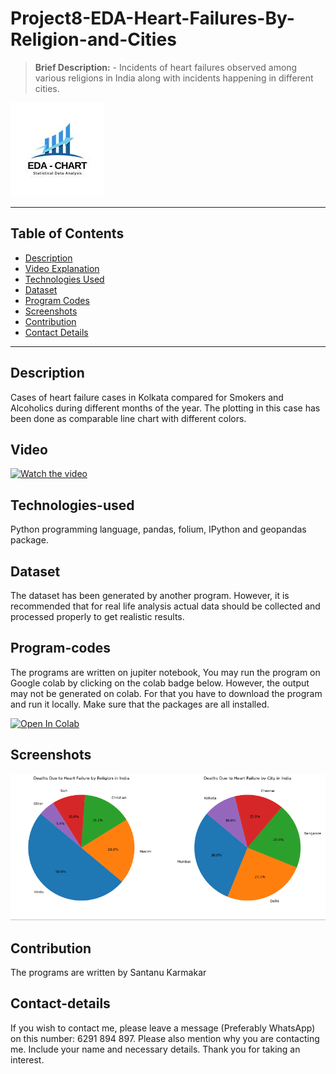 # Project8-EDA-Heart-Failures-By-Religion-and-Cities
> **Brief Description:** - Incidents of heart failures observed among various religions in India along with incidents happening in different cities.

![Project Logo](EDACharts.jpg)

---

## Table of Contents

- [Description](#description)
- [Video Explanation](#video)
- [Technologies Used](#technologies-used)
- [Dataset](#dataset)
- [Program Codes ](#program-codes)
- [Screenshots](#screenshots)
- [Contribution](#contributipn)
- [Contact Details](#contact-details)

---

## Description

Cases of heart failure cases in Kolkata compared for Smokers and Alcoholics during different months of the year. The plotting in this case has been done as comparable line chart with different colors.

## Video

[![Watch the video](https://img.youtube.com/vi/tbd/hqdefault.jpg)](https://www.youtube.com/watch?v=tbd)

## Technologies-used

Python programming language, pandas, folium, IPython and geopandas package.

## Dataset

The dataset has been generated by another program. However, it is recommended that for real life analysis actual data should be collected and processed properly to get realistic results.

## Program-codes

The programs are written on jupiter notebook, You may run the program on Google colab by clicking on the colab badge below. However, the output may not be generated on colab. For that you have to download the program and run it locally. Make sure that the packages are all installed.

[![Open In Colab](https://colab.research.google.com/assets/colab-badge.svg)](https://colab.research.google.com/github/fromsantanu/Project9-EDA-Deaths-Yearly-Due-To-Lung-Cancer/blob/main/Project9-EDA-Deaths-Yearly-Due-To-Lung-Cancer.ipynb)

## Screenshots

![Program Output](output.png)

## Contribution

The programs are written by Santanu Karmakar

## Contact-details

If you wish to contact me, please leave a message (Preferably WhatsApp) on this number: 6291 894 897.
Please also mention why you are contacting me. Include your name and necessary details.
Thank you for taking an interest.
